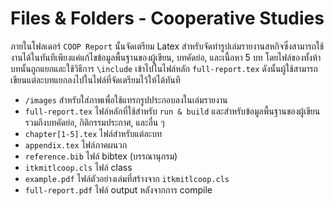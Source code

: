 # Files & Folders - Cooperative Studies

ภายในโฟลเดอร์ `COOP Report` นั้นจัดเตรียม Latex สำหรับจัดทำรูปเล่มรายงานสหกิจซึ่งสามารถใช้งานได้ในทันทีเพียงแค่แก้ไขข้อมูลพื้นฐานของผู้เขียน, บทคัดย่อ, และเนื้อหา 5 บท โดยไฟล์ของทั้งห้าบทนั้นถูกแยกและใช้วิธีการ `\include` เข้าไปในไฟล์หลัก `full-report.tex` ดังนั้นผู้ใช้สามารถเขียนแต่ละบทแยกลงไปในไฟล์ที่จัดเตรียมไว้ให้ได้ทันที

- `/images` สำหรับใส่ภาพเพื่อใช้แทรกรูปประกอบลงในเล่มรายงาน
- `full-report.tex` ไฟล์หลักที่ใช้สำหรับ `run & build` และสำหรับข้อมูลพื้นฐานของผู้เขียน รวมถึงบทคัดย่อ, กิติกรรมประกาศ, และอื่น ๆ
- `chapter[1-5].tex` ไฟล์สำหรับแต่ละบท
- `appendix.tex` ไฟล์ภาคผนวก
- `reference.bib` ไฟล์ bibtex (บรรณานุกรม)
- `itkmitlcoop.cls` ไฟล์ class
- `example.pdf` ไฟล์ตัวอย่างเล่มที่สร้างจาก `itkmitlcoop.cls`
- `full-report.pdf` ไฟล์ output หลังจากการ compile